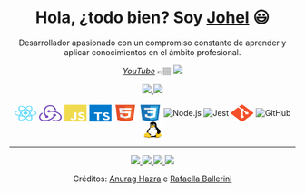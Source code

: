 <div align="center">
  <h1>Hola, ¿todo bien? Soy <a href="https://www.linkedin.com/in/johelroque/">Johel</a> 😃️</h1>
  <p style="text-align: center; text-justify: justify;">Desarrollador apasionado con un compromiso constante de aprender y aplicar conocimientos en el ámbito profesional.</p>
  <p>
    <a href="https://www.youtube.com/channel/UCYdpt-6FFX_n-RL81jkxTCg?sub_confirmation=1"><i>YouTube</i></a>
    👉🏽️
    <a href="https://www.youtube.com/channel/UCYdpt-6FFX_n-RL81jkxTCg?sub_confirmation=1" target="_blank">
      <img width="10%" src="https://img.shields.io/youtube/channel/subscribers/UCYdpt-6FFX_n-RL81jkxTCg?label=Dcoding&style=social" target="_blank" />
    </a>
  </p>
</div>

<div align="center">
  <a href="https://github.com/J-Roque">
    <img height="150em" src="https://github-readme-stats.vercel.app/api?username=J-Roque&count_private=true&include_all_commits=true&show_icons=true&theme=dracula&hide_border=false&show_owner=true"/>
    <img height="150em" src="https://github-readme-stats.vercel.app/api/top-langs/?username=J-Roque&theme=dracula&hide_border=false&&layout=compact"/>
  </a>
</div>

<div align="center">
  <br>
  <img align="center" alt="React" height="30" width="40" src="https://raw.githubusercontent.com/devicons/devicon/master/icons/react/react-original.svg">
  <img align="center" alt="Redux" height="30" width="40" src="https://raw.githubusercontent.com/devicons/devicon/master/icons/redux/redux-original.svg">
  <img align="center" alt="JavaScript" height="30" width="40" src="https://raw.githubusercontent.com/devicons/devicon/master/icons/javascript/javascript-plain.svg">
  <img align="center" alt="TypeScript" height="30" width="40" src="https://raw.githubusercontent.com/devicons/devicon/master/icons/typescript/typescript-plain.svg">
  <img align="center" alt="HTML" height="30" width="40" src="https://raw.githubusercontent.com/devicons/devicon/master/icons/html5/html5-original.svg">
  <img align="center" alt="CSS" height="30" width="40" src="https://raw.githubusercontent.com/devicons/devicon/master/icons/css3/css3-original.svg">
  <img align="center" alt="Node.js" height="30" width="40" src="https://cdn.worldvectorlogo.com/logos/nodejs-icon.svg">
  <img align="center" alt="Jest" height="30" width="40" src="https://cdn.jsdelivr.net/gh/devicons/devicon/icons/jest/jest-plain.svg">
  <img align="center" alt="Git" height="30" width="40" src="https://raw.githubusercontent.com/devicons/devicon/master/icons/git/git-original.svg">
  <img align="center" alt="GitHub" height="35" width="35" src="https://github.com/duribeiro/duribeiro/blob/main/assets/GitHub.png">
  <img align="center" alt="Linux" height="30" width="40" src="https://raw.githubusercontent.com/devicons/devicon/master/icons/linux/linux-original.svg">
</div>

<hr>

<div align="center">
  <a href="https://www.youtube.com/channel/UCYdpt-6FFX_n-RL81jkxTCg?sub_confirmation=1" target="_blank">
    <img src="https://img.shields.io/badge/YouTube-FF0000?style=for-the-badge&logo=youtube&logoColor=white" target="_blank">
  </a>
  <a href="https://www.instagram.com/johel0rmr/" target="_blank">
    <img src="https://img.shields.io/badge/-Instagram-%23E4405F?style=for-the-badge&logo=instagram&logoColor=white" target="_blank">
  </a>
  <a href="https://www.linkedin.com/in/johelroque/" target="_blank">
    <img src="https://img.shields.io/badge/-LinkedIn-%230077B5?style=for-the-badge&logo=linkedin&logoColor=white" target="_blank">
  </a>
  <a href="mailto:johel0rmr@gmail.com">
    <img src="https://img.shields.io/badge/-Gmail-%23333?style=for-the-badge&logo=gmail&logoColor=white">
  </a>
</div>

<div align="center">
  <p>Créditos: <a href="https://github.com/anuraghazra/github-readme-stats">Anurag Hazra</a> e <a href="https://github.com/rafaballerini">Rafaella Ballerini</a></p>
</div>
